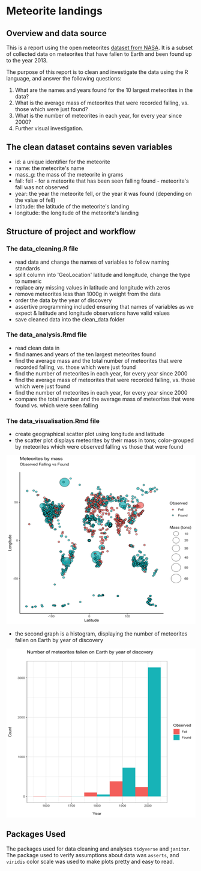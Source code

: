 # Meteorite landings

## Overview and data source

This is a report using the open meteorites [dataset from NASA](https://www.kaggle.com/nasa/meteorite-landings). It is a subset of collected data on meteorites that have fallen to Earth and been found up to the year 2013.

The purpose of this report is to clean and investigate the data using the R language, and answer the following questions:

1. What are the names and years found for the 10 largest meteorites in the data?
2. What is the average mass of meteorites that were recorded falling, vs. those which were just found?
3. What is the number of meteorites in each year, for every year since 2000?
4. Further visual investigation.


## The clean dataset contains seven variables
- id: a unique identifier for the meteorite
- name: the meteorite's name
- mass_g: the mass of the meteorite in grams
- fall: fell - for a meteorite that has been seen falling
        found - meteorite's fall was not observed 
- year: the year the meteorite fell, or the year it was found (depending on the value of fell)
- latitude: the latitude of the meteorite's landing
- longitude: the longitude of the meteorite's landing

## Structure of project and workflow

### The data_cleaning.R file
- read data and change the names of variables to follow naming standards
- split column into 'GeoLocation' latitude and longitude, change the type to numeric
- replace any missing values in latitude and longitude with zeros
- remove meteorites less than 1000g in weight from the data
- order the data by the year of discovery
- assertive programming included ensuring that names of variables as we expect & latitude and longitude observations have valid values
- save cleaned data into the clean_data folder

### The data_analysis.Rmd file
- read clean data in
- find names and years of the ten largest meteorites found
- find the average mass and the total number of meteorites that were recorded falling, vs. those which were just found
- find the number of meteorites in each year, for every year since 2000
- find the average mass of meteorites that were recorded falling, vs. those which were just found
- find the number of meteorites in each year, for every year since 2000
- compare the total number and the average mass of meteorites that were found vs. which were seen falling

### The data_visualisation.Rmd file
- create geographical scatter plot using longitude and latitude 
- the scatter plot displays meteorites by their mass in tons; color-grouped by meteorites which were observed falling vs those that were found

<img src = "images/scatter_plot.png" width = "600" height = "450">

- the second graph is a histogram, displaying the number of meteorites fallen on Earth by year of discovery

<img src = "images/histogram.png" width = "600" height = "450">

## Packages Used

The packages used for data cleaning and analyses `tidyverse` and `janitor`. The package used to verify assumptions about data was `asserts`, and `viridis` color scale was used to make plots pretty and easy to read.

